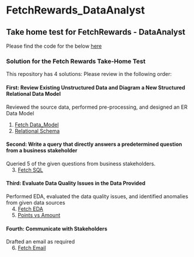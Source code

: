 # FetchRewards_DataAnalyst
## Take home test for FetchRewards - DataAnalyst
Please find the code for the below [here](https://github.com/Ajay-Venky/FetchRewards_DataAnalyst/blob/main/Fetch_Data_Analytics.ipynb)
### Solution for the Fetch Rewards Take-Home Test

This repository has 4 solutions:
Please review in the following order:
#### First: Review Existing Unstructured Data and Diagram a New Structured Relational Data Model 
Reviewed the source data, performed pre-processing, and designed an ER Data Model 
1. [Fetch Data_Model](https://github.com/Ajay-Venky/FetchRewards_DataAnalyst/blob/main/Fetch%20Data_Model.pdf)
2. [Relational Schema](https://github.com/Ajay-Venky/FetchRewards_DataAnalyst/blob/main/Relational%20Schema.jpg)

#### Second: Write a query that directly answers a predetermined question from a business stakeholder
Queried 5 of the given questions from business stakeholders.              
&nbsp;&nbsp;&nbsp; 3. [Fetch SQL](https://github.com/Ajay-Venky/FetchRewards_DataAnalyst/blob/main/Fetch%20SQL.pdf)  

#### Third: Evaluate Data Quality Issues in the Data Provided  
Performed EDA, evaluated the data quality issues, and identified anomalies from given data sources     
&nbsp;&nbsp;&nbsp; 4. [Fetch EDA](https://github.com/Ajay-Venky/FetchRewards_DataAnalyst/blob/main/Fetch%20EDA.pdf)  
&nbsp;&nbsp;&nbsp; 5. [Points vs Amount](https://github.com/Ajay-Venky/FetchRewards_DataAnalyst/blob/main/Points%20vs%20Amount.jpg)  

#### Fourth: Communicate with Stakeholders  
Drafted an email as required    
&nbsp;&nbsp;&nbsp; 6. [Fetch Email](https://github.com/Ajay-Venky/FetchRewards_DataAnalyst/blob/main/Fetch%20Email.pdf)  

